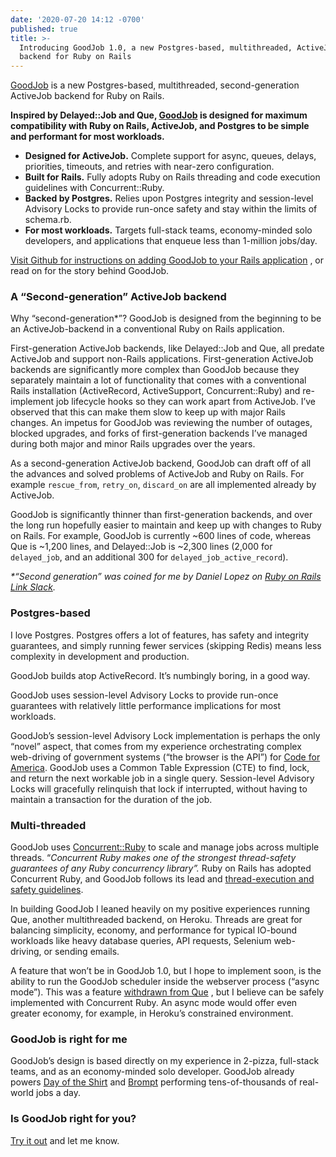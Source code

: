 ```yaml
---
date: '2020-07-20 14:12 -0700'
published: true
title: >-
  Introducing GoodJob 1.0, a new Postgres-based, multithreaded, ActiveJob
  backend for Ruby on Rails
---
```

[GoodJob](https://github.com/bensheldon/good_job) is a new Postgres-based, multithreaded, second-generation ActiveJob backend for Ruby on Rails. 

**Inspired by Delayed::Job and Que, [GoodJob](https://github.com/bensheldon/good_job) is designed for maximum compatibility with Ruby on Rails, ActiveJob, and Postgres to be simple and performant for most workloads.**
* **Designed for ActiveJob.** Complete support for async, queues, delays, priorities, timeouts, and retries with near-zero configuration.
* **Built for Rails.** Fully adopts Ruby on Rails threading and code execution guidelines with Concurrent::Ruby.
* **Backed by Postgres.** Relies upon Postgres integrity and session-level Advisory Locks to provide run-once safety and stay within the limits of schema.rb.
* **For most workloads.** Targets full-stack teams, economy-minded solo developers, and applications that enqueue less than 1-million jobs/day.

[Visit Github for instructions on adding GoodJob to your Rails application](https://github.com/bensheldon/good_job) , or read on for the story behind GoodJob.

### A “Second-generation” ActiveJob backend

Why “second-generation*”? GoodJob is designed from the beginning to be an ActiveJob-backend in a conventional Ruby on Rails application.

First-generation ActiveJob backends, like Delayed::Job and Que, all predate ActiveJob and support non-Rails applications. First-generation ActiveJob backends are significantly more complex than GoodJob because they separately maintain a lot of functionality that comes with a conventional Rails installation (ActiveRecord, ActiveSupport, Concurrent::Ruby) and re-implement job lifecycle hooks so they can work apart from ActiveJob. I’ve observed that this can make them slow to keep up with major Rails changes. An impetus for GoodJob was reviewing the number of outages, blocked upgrades, and forks of first-generation backends I’ve managed during both major and minor Rails upgrades over the years. 

As a second-generation ActiveJob backend, GoodJob can draft off of all the advances and solved problems of ActiveJob and Ruby on Rails. For example `rescue_from`, `retry_on`, `discard_on` are all implemented already by ActiveJob.

GoodJob is significantly thinner than first-generation backends, and over the long run hopefully easier to maintain and keep up with changes to Ruby on Rails. For example, GoodJob is currently ~600 lines of code, whereas Que is ~1,200 lines, and Delayed::Job is ~2,300 lines (2,000 for `delayed_job`, and an additional 300 for `delayed_job_active_record`).

_*“Second generation” was coined for me by Daniel Lopez on [Ruby on Rails Link Slack](https://rubyonrails-link.slack.com/archives/C0GB80GRE/p1594860261410500)._

### Postgres-based

I love Postgres. Postgres offers a lot of features, has safety and integrity guarantees, and simply running fewer services (skipping Redis) means less complexity in development and production. 

GoodJob builds atop ActiveRecord. It’s numbingly boring, in a good way. 

GoodJob uses session-level Advisory Locks to provide run-once guarantees with relatively little performance implications for most workloads.  

GoodJob’s session-level Advisory Lock implementation is perhaps the only “novel” aspect, that comes from my experience orchestrating complex web-driving of government systems (“the browser is the API”) for [Code for America](https://codeforamerica.org/). GoodJob uses a Common Table Expression (CTE) to find, lock, and return the next workable job in a single query. Session-level Advisory Locks will gracefully relinquish that lock if interrupted, without having to maintain a transaction for the duration of the job.

### Multi-threaded

GoodJob uses [Concurrent::Ruby](https://github.com/ruby-concurrency/concurrent-ruby)  to scale and manage jobs across multiple threads. “*Concurrent Ruby makes one of the strongest thread-safety guarantees of any Ruby concurrency library”.*  Ruby on Rails has adopted Concurrent Ruby, and GoodJob follows its lead and [thread-execution and safety guidelines](https://guides.rubyonrails.org/threading_and_code_execution.html).

In building GoodJob I leaned heavily on my positive experiences running Que, another multithreaded backend, on Heroku. Threads are great for balancing simplicity, economy, and performance for typical IO-bound workloads like heavy database queries, API requests, Selenium web-driving, or sending emails. 

A feature that won’t be in GoodJob 1.0, but I hope to implement soon, is the ability to run the GoodJob scheduler inside the webserver process (“async mode”). This was a feature  [withdrawn from Que](https://github.com/que-rb/que/issues/238#issuecomment-480648845) , but I believe can be safely implemented with Concurrent Ruby. An async mode would offer even greater economy, for example, in Heroku’s constrained environment.

### GoodJob is right for me

GoodJob’s design is based directly on my experience in 2-pizza, full-stack teams, and as an economy-minded solo developer. GoodJob already powers  [Day of the Shirt](https://dayoftheshirt.com/) and [Brompt](https://brompt.com/) performing tens-of-thousands of real-world jobs a day. 

### Is GoodJob right for you?

[Try it out](https://github.com/bensheldon/good_job)  and let me know.
